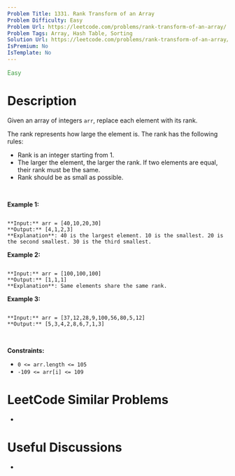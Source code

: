 ```yaml
---
Problem Title: 1331. Rank Transform of an Array
Problem Difficulty: Easy
Problem Url: https://leetcode.com/problems/rank-transform-of-an-array/
Problem Tags: Array, Hash Table, Sorting
Solution Url: https://leetcode.com/problems/rank-transform-of-an-array/solution/
IsPremium: No
IsTemplate: No
---
```


<span style="color: rgb(67, 160, 71);">Easy</span>

# Description

Given an array of integers `arr`, replace each element with its rank.


The rank represents how large the element is. The rank has the following rules:


* Rank is an integer starting from 1.
* The larger the element, the larger the rank. If two elements are equal, their rank must be the same.
* Rank should be as small as possible.


 


**Example 1:**



```

**Input:** arr = [40,10,20,30]
**Output:** [4,1,2,3]
**Explanation**: 40 is the largest element. 10 is the smallest. 20 is the second smallest. 30 is the third smallest.
```

**Example 2:**



```

**Input:** arr = [100,100,100]
**Output:** [1,1,1]
**Explanation**: Same elements share the same rank.

```

**Example 3:**



```

**Input:** arr = [37,12,28,9,100,56,80,5,12]
**Output:** [5,3,4,2,8,6,7,1,3]

```

 


**Constraints:**


* `0 <= arr.length <= 105`
* `-109 <= arr[i] <= 109`




# LeetCode Similar Problems

- []()

# Useful Discussions

- []()
